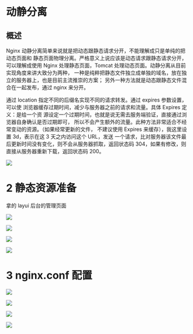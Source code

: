 # 动静分离

## 概述

Nginx 动静分离简单来说就是把动态跟静态请求分开，不能理解成只是单纯的把动态页面和 静态页面物理分离。严格意义上说应该是动态请求跟静态请求分开，可以理解成使用 Nginx 处理静态页面，Tomcat 处理动态页面。动静分离从目前实现角度来讲大致分为两种， 一种是纯粹把静态文件独立成单独的域名，放在独立的服务器上，也是目前主流推崇的方案； 另外一种方法就是动态跟静态文件混合在一起发布，通过 nginx 来分开。

通过 location 指定不同的后缀名实现不同的请求转发。通过 expires 参数设置，可以使 浏览器缓存过期时间，减少与服务器之前的请求和流量。具体 Expires 定义：是给一个资 源设定一个过期时间，也就是说无需去服务端验证，直接通过浏览器自身确认是否过期即可， 所以不会产生额外的流量。此种方法非常适合不经常变动的资源。（如果经常更新的文件， 不建议使用 Expires 来缓存），我这里设置 3d，表示在这 3 天之内访问这个 URL，发送 一个请求，比对服务器该文件最后更新时间没有变化，则不会从服务器抓取，返回状态码 304，如果有修改，则直接从服务器重新下载，返回状态码 200。

![](https://img2020.cnblogs.com/blog/2033226/202103/2033226-20210308222355132-810543170.png)

2 静态资源准备
========

拿的 layui 后台的管理页面

![](https://img2020.cnblogs.com/blog/2033226/202103/2033226-20210308222515376-479040290.png)

 ![](https://img2020.cnblogs.com/blog/2033226/202103/2033226-20210308222606630-1040108565.png)

 ![](https://img2020.cnblogs.com/blog/2033226/202103/2033226-20210308222618324-1398715137.png)

 ![](https://img2020.cnblogs.com/blog/2033226/202103/2033226-20210308222640475-546436658.png)

3 nginx.conf 配置
===============

![](https://img2020.cnblogs.com/blog/2033226/202103/2033226-20210308223025915-862478709.png)

 ![](https://img2020.cnblogs.com/blog/2033226/202103/2033226-20210308223120566-1118678752.png)

![](https://img2020.cnblogs.com/blog/2033226/202103/2033226-20210308223149834-1037437225.png)

 ![](https://img2020.cnblogs.com/blog/2033226/202103/2033226-20210308223638647-1672319482.png)
